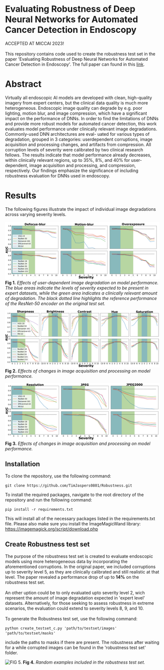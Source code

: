 # Evaluating Robustness of Deep Neural Networks for Automated Cancer Detection in Endoscopy
ACCEPTED AT MICCAI 2023! \
\
This repository contains code used to create the robustness test set in the paper 'Evaluating Robustness of Deep Neural Networks for Automated Cancer Detection in Endoscopy'. The full paper can found in this [link]("aanpassen").
# Abstract
Virtually all endoscopic AI models are developed with clean, high-quality imagery from expert centers, but the clinical data quality is much more heterogeneous. Endoscopic image quality can degrade by e.g. poor lighting, motion blur, and image compression, which have a significant impact on the performance of DNNs. In order to find the limitations of DNNs and provide more robust models for automated cancer
detection, this work evaluates model performance under clinically relevant image degradations. Commonly-used DNN architectures are eval-
uated for various types of degradation, grouped in 3 categories: userdependent corruptions, image acquisition and processing changes, and
artifacts from compression. All corruption levels of severity were calibrated by two clinical research fellows. The results indicate that model
performance already decreases, within clinically relevant regions, up to 35%, 8%, and 40% for user-dependent, image acquisition and processing,
and compression, respectively. Our findings emphasize the significance of including robustness evaluation for DNNs used in endoscopy.

# Results

The following figures illustrate the impact of individual image degradations across varying severity levels.\
\
![FIG 1.](Images/user_dependent.png)
**Fig 1.** *Effects of user-dependent image degradation on model performance. The blue
areas indicate the levels of severity expected to be present in expert datasets, while the
green area indicates a clinically relevant amount of degradation. The black dotted line
highlights the reference performance of the ResNet-50 encoder on the original test set.*

![FIG 2.](Images/processing.png)
**Fig 2.** *Effects of changes in image acquisition and processing on model performance.*

![FIG 3.](Images/compression.png)
**Fig 3.** *Effects of changes in image acquisition and processing on model performance.*

## Installation
To clone the repository, use the following command:

```
git clone https://github.com/TimJaspers0801/Robustness.git
```
To install the required packages, navigate to the root directory of the repository and run the following command:

```
pip install -r requirements.txt
```
This will install all of the necessary packages listed in the requirements.txt file. Please also make sure you install the ImageMagicWand library:
https://imagemagick.org/script/download.php

## Create Robustness test set
The purpose of the robustness test set is created to evaluate endoscopic models using more heterogeneous data by 
incorporating the aforementioned corruptions. In the original paper, we included corruptions
up to severity level 5, as they are clinically calibrated and still realistic at that level. The paper revealed a performance drop of up to **14%** on the robustness test set.\
\
An other uption could be to only evaluated upto severity level 2, wich represent the amount of image degradation
expected in 'expert level' datasets. Alternatively, for those seeking to assess robustness in extreme scenarios, the evaluation could extend to severity levels 8, 9, and 10.\
\
To generate the Robustness test set, use the following command:

```
python create_testset_c.py 'path/to/testset/images' 'path/to/testset/masks'
```
include the paths to masks if there are present. The robustness after waiting for a while corrupted images can be found in the 'robustness test set' folder.

![FIG 5.](Images/R5T.png)
**Fig 4.** *Random examples included in the robustness test set.*




